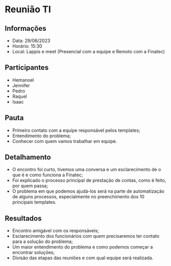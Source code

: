 # Reunião TI

## Informações

- Data: 29/06/2023
- Horário: 15:30
- Local:  Lappis e meet (Presencial com a equipe e Remoto com a Finatec)


## Participantes

- Hemanoel
- Jennifer
- Pedro
- Raquel
- Isaac

## Pauta
- Primeiro contato com a equipe responsável pelos templates;
- Entendimento do problema;
- Conhecer com quem vamos trabalhar em equipe.


## Detalhamento
- O encontro foi curto, tivemos uma conversa e um esclarecimento de o que é e como funciona a Finatec;
- Foi explicado o processo principal de prestação de contas, como é feito, por quem passa;
- O problema em que podemos ajudá-los será na parte de automatização de alguns processos, especialmente no preenchimento dos 10 principais templates.

## Resultados
- Encontro amigável com os responsáveis;
- Esclarecimento dos funcionários com quem precisaremos ter contato para a solução do problema;
- Um maior entendimento do problema e como podemos começar a encontrar soluções;
- Divisão das etapas das reuniões e com qual equipe será realizada.




